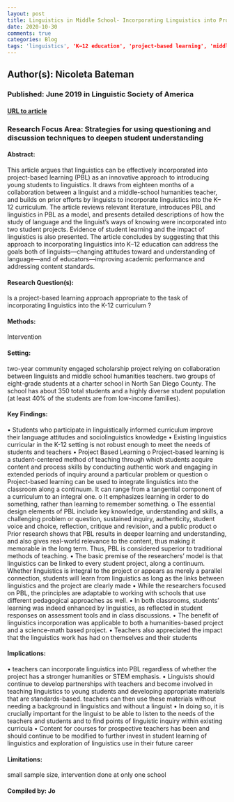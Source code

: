 ```yaml
---
layout: post
title: Linguistics in Middle School- Incorporating Linguistics into Project-Based Learning
date: 2020-10-30
comments: true
categories: Blog
tags: 'linguistics', 'K–12 education', 'project-based learning', 'middle-school linguistics'
---
```


## Author(s): Nicoleta Bateman

### Published: June 2019 in Linguistic Society of America

#### [URL to article](http://eds.b.ebscohost.com.proxy.uchicago.edu/eds/detail/detail?vid=4&sid=9b4d33d3-4f0b-4dd3-ad00-3e0432c555ef%40pdc-v-sessmgr01&bdata=JnNpdGU9ZWRzLWxpdmUmc2NvcGU9c2l0ZQ%3d%3d#AN=edspmu.S153506651920015X&db=edspmu)

### Research Focus Area: Strategies for using questioning and discussion techniques to deepen student understanding

#### Abstract:
This article argues that linguistics can be effectively incorporated into project-based learning (PBL) as an innovative approach to introducing young students to linguistics. It draws from eighteen months of a collaboration between a linguist and a middle-school humanities teacher, and builds on prior efforts by linguists to incorporate linguistics into the K–12 curriculum. The article reviews relevant literature, introduces PBL and linguistics in PBL as a model, and presents detailed descriptions of how the study of language and the linguist’s ways of knowing were incorporated into two student projects. Evidence of student learning and the impact of linguistics is also presented. The article concludes by suggesting that this approach to incorporating linguistics into K–12 education can address the goals both of linguists—changing attitudes toward and understanding of language—and of educators—improving academic performance and addressing content standards.  


#### Research Question(s):
Is a project-based learning approach appropriate to the task of incorporating linguistics into the K-12 curriculum ?


#### Methods:
Intervention


#### Setting:
two-year community engaged scholarship project relying on collaboration between linguists and middle school humanities teachers.  two groups of eight-grade students at a charter school in North San Diego County. The school has about 350 total students and a highly diverse student population (at least 40% of the students are from low-income families). 


#### Key Findings:
• Students who participate in linguistically informed curriculum improve their language attitudes and sociolinguistics knowledge • Existing linguistics curricular in the K-12 setting is not robust enough to meet the needs of students and teachers • Project Based Learning o Project-based learning is a student-centered method of teaching through which students acquire content and process skills by conducting authentic work and engaging in extended periods of inquiry around a particular problem or question o Project-based learning can be used to integrate linguistics into the classroom along a continuum. It can range from a tangential component of a curriculum to an integral one. o It emphasizes learning in order to do something, rather than learning to remember something. o The essential design elements of PBL include key knowledge, understanding and skills, a challenging problem or question, sustained inquiry, authenticity, student voice and choice, reflection, critique and revision, and a public product o Prior research shows that PBL results in deeper learning and understanding, and also gives real-world relevance to the content, thus making it memorable in the long term. Thus, PBL is considered superior to traditional methods of teaching. • The basic premise of the researchers’ model is that linguistics can be linked to every student project, along a continuum. Whether linguistics is integral to the project or appears as merely a parallel connection, students will learn from linguistics as long as the links between linguistics and the project are clearly made • While the researchers focused on PBL, the principles are adaptable to working with schools that use different pedagogical approaches as well. • In both classrooms, students’ learning was indeed enhanced by linguistics, as reflected in student responses on assessment tools and in class discussions. • The benefit of linguistics incorporation was applicable to both a humanities-based project and a science-math based project. • Teachers also appreciated the impact that the linguistics work has had on themselves and their students 


#### Implications:
• teachers can incorporate linguistics into PBL regardless of whether the project has a stronger humanities or STEM emphasis.  • Linguists should continue to develop partnerships with teachers and become involved in teaching linguistics to young students and developing appropriate materials that are standards-based. teachers can then use these materials without needing a background in linguistics and without a linguist • In doing so, it is crucially important for the linguist to be able to listen to the needs of the teachers and students and to find points of linguistic inquiry within existing curricula • Content for courses for prospective teachers has been and should continue to be modified to further invest in student learning of linguistics and exploration of linguistics use in their future career 


#### Limitations:
small sample size, intervention done at only one school


#### Compiled by: Jo

